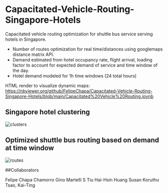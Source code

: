 # Capacitated-Vehicle-Routing-Singapore-Hotels
Capacitated vehicle routing optimization for shuttle bus service serving hotels in Singapore.  
- Number of routes optimization for real time/distances using googlemaps distance matrix API.
- Demand estimated from hotel occupancy rate, flight arrival, loading factor to account for expected demand of service and time window of the day.
- Hotel demand modeled for 1h time windows (24 total hours)  

HTML render to visualize dynamic maps:<br>
https://nbviewer.org/github/FelipeChapa/Capacitated-Vehicle-Routing-Singapore-Hotels/blob/main/Capacitated%20Vehicle%20Routing.ipynb  

## Singapore hotel clustering
![clusters](Images/HotelClusters.png)

## Optimized shuttle bus routing based on demand at time window
![routes](Images/OptimizedRoutes.png)

##Collaborators

Felipe Chapa Chamorro
Gino Martelli S Tiu
Hai-Hsin Huang
Susan Koruthu
Tsao, Kai-Ting

